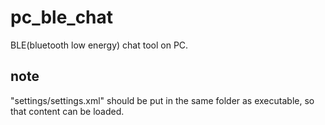 # pc_ble_chat

BLE(bluetooth low energy) chat tool on PC.

## note
"settings/settings.xml" should be put in the same folder as executable, so that content can be loaded.
